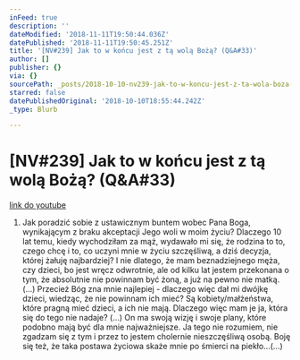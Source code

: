```yaml
---
inFeed: true
description: ''
dateModified: '2018-11-11T19:50:44.036Z'
datePublished: '2018-11-11T19:50:45.251Z'
title: '[NV#239] Jak to w końcu jest z tą wolą Bożą? (Q&A#33)'
author: []
publisher: {}
via: {}
sourcePath: _posts/2018-10-10-nv239-jak-to-w-koncu-jest-z-ta-wola-boza-qanda33.md
starred: false
datePublishedOriginal: '2018-10-10T18:55:44.242Z'
_type: Blurb

---
```

# \[NV\#239\] Jak to w końcu jest z tą wolą Bożą? (Q&A\#33)
[link do youtube][0]

1. Jak poradzić sobie z ustawicznym buntem wobec Pana Boga, wynikającym z braku akceptacji Jego woli w moim życiu? Dlaczego 10 lat temu, kiedy wychodziłam za mąż, wydawało mi się, że rodzina to to, czego chcę i to, co uczyni mnie w życiu szczęśliwą, a dziś decyzja, której żałuję najbardziej? I nie dlatego, że mam beznadziejnego męża, czy dzieci, bo jest wręcz odwrotnie, ale od kilku lat jestem przekonana o tym, że absolutnie nie powinnam być żoną, a już na pewno nie matką. (...) Przecież Bóg zna mnie najlepiej - dlaczego więc dał mi dwójkę dzieci, wiedząc, że nie powinnam ich mieć? Są kobiety/małżeństwa, które pragną mieć dzieci, a ich nie mają. Dlaczego więc mam je ja, która się do tego nie nadaje? (...) On ma swoją wizję i swoje plany, które podobno mają być dla mnie najważniejsze. Ja tego nie rozumiem, nie zgadzam się z tym i przez to jestem cholernie nieszczęśliwą osobą. Boję się też, że taka postawa życiowa skaże mnie po śmierci na piekło...(...)

[0]: https://www.youtube.com/watch?v=GEZGHJHzEmk